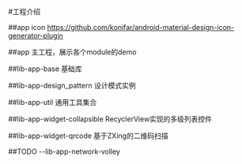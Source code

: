 #工程介绍

##app icon
https://github.com/konifar/android-material-design-icon-generator-plugin

##app
主工程，展示各个module的demo

##lib-app-base
基础库

##lib-app-design_pattern
设计模式实例

##lib-app-util
通用工具集合

##lib-app-widget-collapsible
RecyclerView实现的多级列表控件

##lib-app-widget-qrcode
基于ZXing的二维码扫描

##TODO
--lib-app-network-volley